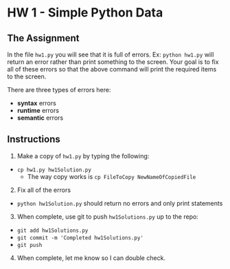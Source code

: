 # HW 1 - Simple Python Data

## The Assignment 
In the file `hw1.py` you will see that it is full of errors. Ex: `python hw1.py` will return an error rather than 
print something to the screen. Your goal is to fix all of these errors so that the above command will print the 
required items to the screen. 


There are three types of errors here:
- **syntax** errors
- **runtime** errors
- **semantic** errors    

## Instructions
1. Make a copy of `hw1.py` by typing the following:
 - `cp hw1.py hw1Solution.py`
 	- The way copy works is `cp FileToCopy NewNameOfCopiedFile`
2. Fix all of the errors
 - `python hw1Solution.py` should return no errors and only print statements
3. When complete, use git to push `hw1Solutions.py` up to the repo:
 - `git add hw1Solutions.py`
 - `git commit -m 'Completed hw1Solutions.py'`
 - `git push`
4. When complete, let me know so I can double check.
